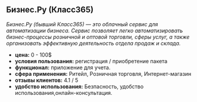 ## Бизнес.Ру (Класс365)

_Бизнес.Ру (бывший Класс365) — это облачный сервис для автоматизации бизнеса. Сервис позволяет легко автоматизировать бизнес-процессы розничной и оптовой торговли, сферы услуг, а также организовать эффективную деятельность отдела продаж и склада._

- **цена:** 0 - 100$
- **условия пользования:** регистрация / приобретение пакета
- **функционал:** приложение для учета.
- **сфера применения:** Ритейл, Розничная торговля, Интернет-магазин
- **отзывы клиентов:** 4.1 / 5
- **удобство использования:** Безпасность, удобство использования,онлайн-консультация.
